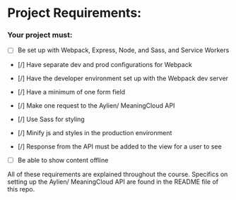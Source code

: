 # Project Requirements:

### Your project must:

- [ ] Be set up with Webpack, Express, Node, and Sass, and Service Workers

- [/] Have separate dev and prod configurations for Webpack

- [/] Have the developer environment set up with the Webpack dev server

- [/] Have a minimum of one form field

- [/] Make one request to the Aylien/ MeaningCloud API

- [/] Use Sass for styling

- [/] Minify js and styles in the production environment

- [/] Response from the API must be added to the view for a user to see 

- [ ] Be able to show content offline

All of these requirements are explained throughout the course. Specifics on setting up the Aylien/ MeaningCloud API are found in the README file of this repo.
